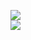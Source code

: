 [![](https://img.shields.io/badge/Made%20With-Github%20Spray-lightgrey.svg?style=for-the-badge&logo=github)](https://github.com/Annihil/github-spray#3447)  
[![](https://i.imgur.com/2DrTn0Z.gif)](https://github.com/Annihil/github-spray)
